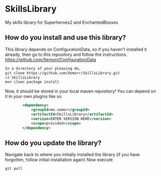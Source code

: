 # SkillsLibrary
My skills library for Superheroes2 and EnchantedBosses


## How do you install and use this library?

This library depends on ConfigurationData, so if you haven't installed it already, then go to this repository and follow the instructions.
https://github.com/Xemorr/ConfigurationData

```bash
In a directory of your pleasing do,
git clone https://github.com/Xemorr/SkillsLibrary.git
cd SkillsLibrary
mvn clean package install
```

Now, it should be stored in your local maven repository!
You can depend on it in your own plugins like so
```xml
        <dependency>
            <groupId>me.xemor</groupId>
            <artifactId>SkillsLibrary</artifactId>
            <version>ENTER VERSION HERE</version>
            <scope>provided</scope>
        </dependency>
```

## How do you update the library?
Navigate back to where you initially installed the library (if you have forgotten, follow initial installation again)
Now execute 
```git
git pull
```
